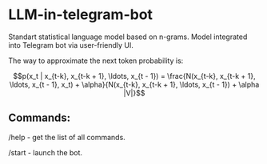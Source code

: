 # LLM-in-telegram-bot

Standart statistical language model based on n-grams. Model integrated into Telegram bot via user-friendly UI.

The way to approximate the next token probability is:

$$p(x_t | x_{t-k}, x_{t-k + 1}, \ldots, x_{t - 1}) = \frac{N(x_{t-k}, x_{t-k + 1}, \ldots, x_{t - 1}, x_t) + \alpha}{N(x_{t-k}, x_{t-k + 1}, \ldots, x_{t - 1}) +  \alpha |V|}$$

## Commands:

/help - get the list of all commands.

/start - launch the bot.
